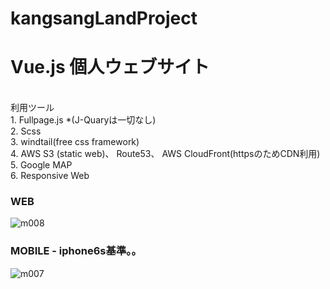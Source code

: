 # kangsangLandProject
<h1>Vue.js 個人ウェブサイト</h1><br/>
利用ツール<br/>
1. Fullpage.js *(J-Quaryは一切なし)<br/>
2. Scss<br/>
3. windtail(free css framework)<br/>
4. AWS S3 (static web)、 Route53、 AWS CloudFront(httpsのためCDN利用)<br/>
5. Google MAP<br/>
6. Responsive Web


<h3>WEB</h3>
<a href="https://www.kangsangland.net"></a>

![m008](https://user-images.githubusercontent.com/54490500/81086856-fed99d80-8f33-11ea-8fa2-7bfd01c63373.JPG)


<h3>MOBILE - iphone6s基準。。 </h3>

![m007](https://user-images.githubusercontent.com/54490500/81086963-1d3f9900-8f34-11ea-8dfb-0a2145845b52.jpg)
